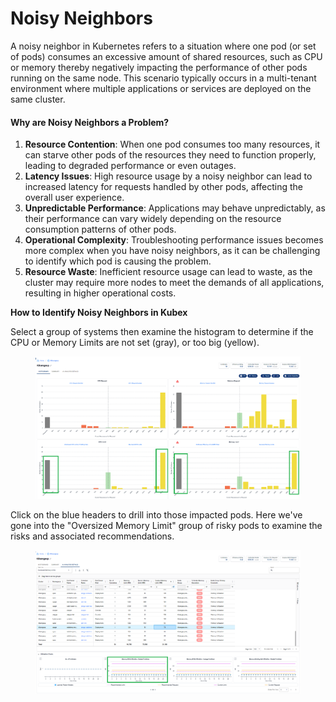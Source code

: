 # Noisy Neighbors

A noisy neighbor in Kubernetes refers to a situation where one pod (or set of pods) consumes an excessive amount of shared resources, such as CPU or memory thereby negatively impacting the performance of other pods running on the same node. This scenario typically occurs in a multi-tenant environment where multiple applications or services are deployed on the same cluster.

#### Why are Noisy Neighbors a Problem?

1. **Resource Contention**: When one pod consumes too many resources, it can starve other pods of the resources they need to function properly, leading to degraded performance or even outages.
2. **Latency Issues**: High resource usage by a noisy neighbor can lead to increased latency for requests handled by other pods, affecting the overall user experience.
3. **Unpredictable Performance**: Applications may behave unpredictably, as their performance can vary widely depending on the resource consumption patterns of other pods.
4. **Operational Complexity**: Troubleshooting performance issues becomes more complex when you have noisy neighbors, as it can be challenging to identify which pod is causing the problem.
5. **Resource Waste**: Inefficient resource usage can lead to waste, as the cluster may require more nodes to meet the demands of all applications, resulting in higher operational costs.

**How to Identify Noisy Neighbors in Kubex**

Select a group of systems then examine the histogram to determine if the CPU or Memory Limits are not set (gray), or too big (yellow).

<figure><img src="../../.gitbook/assets/image (39).png" alt=""><figcaption></figcaption></figure>

Click on the blue headers to drill into those impacted pods. Here we've gone into the "Oversized Memory Limit" group of risky pods to examine the risks and associated recommendations.

<figure><img src="../../.gitbook/assets/image (40).png" alt=""><figcaption></figcaption></figure>
